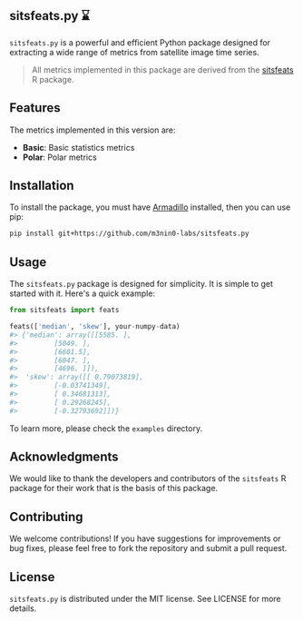 ## sitsfeats.py ⌛

`sitsfeats.py` is a powerful and efficient Python package designed for extracting a wide range of metrics from satellite image time series. 

> All metrics implemented in this package are derived from the [sitsfeats](https://github.com/OldLipe/sitsfeats) R package.

## Features

The metrics implemented in this version are:

- **Basic**: Basic statistics metrics
- **Polar**: Polar metrics

## Installation

To install the package, you must have [Armadillo](https://arma.sourceforge.net/) installed, then you can use pip:

```bash
pip install git+https://github.com/m3nin0-labs/sitsfeats.py
```

## Usage

The `sitsfeats.py` package is designed for simplicity. It is simple to get started with it. Here's a quick example:

```python
from sitsfeats import feats

feats(['median', 'skew'], your-numpy-data)
#> {'median': array([[5585. ],
#>         [5049. ],
#>         [6601.5],
#>         [6047. ],
#>         [4696. ]]),
#>  'skew': array([[ 0.79073819],
#>         [-0.03741349],
#>         [ 0.34681313],
#>         [ 0.29268245],
#>         [-0.32793692]])}
```

To learn more, please check the `examples` directory.

## Acknowledgments

We would like to thank the developers and contributors of the `sitsfeats` R package for their work that is the basis of this package.

## Contributing

We welcome contributions! If you have suggestions for improvements or bug fixes, please feel free to fork the repository and submit a pull request.

## License

`sitsfeats.py` is distributed under the MIT license. See LICENSE for more details.
